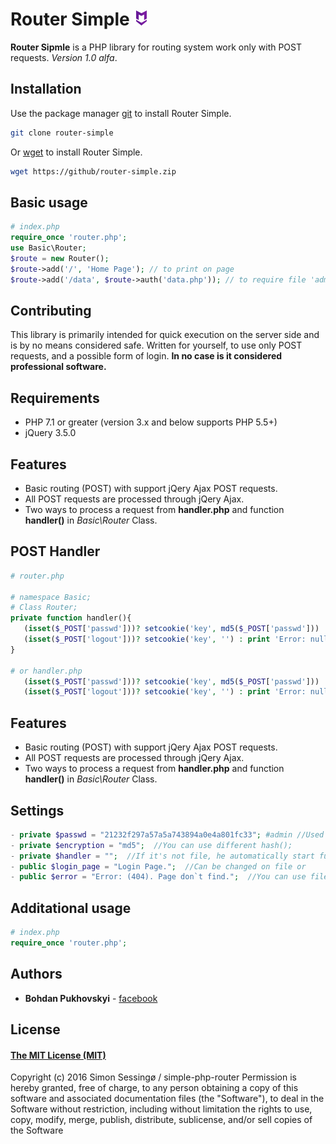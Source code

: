 # Router Simple ![alt text][logo]

[logo]: https://github.com/adam-p/markdown-here/raw/master/src/common/images/icon24.png "ONSET"
[logo2]:https://i.ibb.co/yB6bdWF/24px.png "ONSET"

**Router Sipmle** is a PHP library for routing system work only with POST requests.
*Version 1.0 alfa*.


## Installation

Use the package manager [git](https://commandbox.ortusbooks.com/package-management/code-endpoints/git) to install Router Simple.
```bash
git clone router-simple
```
Or [wget](https://commandbox.ortusbooks.com/package-management/code-endpoints/git) to install Router Simple.
```bash
wget https://github/router-simple.zip
```
## Basic usage
```php
# index.php
require_once 'router.php';
use Basic\Router;
$route = new Router();
$route->add('/', 'Home Page'); // to print on page
$route->add('/data', $route->auth('data.php')); // to require file 'admin.php'
```
## Contributing
This library is primarily intended for quick execution on the server side and is by no means considered safe. Written for yourself, to use only POST requests, and a possible form of login. **In no case is it considered professional software.**

## Requirements
* PHP 7.1 or greater (version 3.x and below supports PHP 5.5+)
* jQuery 3.5.0

## Features
* Basic routing (POST) with support jQery Ajax POST requests.
* All POST requests are processed through jQery Ajax.
* Two ways to process a request from **handler.php** and function **handler()** in *Basic\Router* Class.

## POST Handler
```php
# router.php

# namespace Basic;
# Class Router;
private function handler(){
   (isset($_POST['passwd']))? setcookie('key', md5($_POST['passwd'])) : print 'Error: null;';
   (isset($_POST['logout']))? setcookie('key', '') : print 'Error: null;';
}

# or handler.php
   (isset($_POST['passwd']))? setcookie('key', md5($_POST['passwd'])) : print 'Error: null;';
   (isset($_POST['logout']))? setcookie('key', '') : print 'Error: null;';
```
## Features
* Basic routing (POST) with support jQery Ajax POST requests.
* All POST requests are processed through jQery Ajax.
* Two ways to process a request from **handler.php** and function **handler()** in *Basic\Router* Class.

## Settings
```php
- private $passwd = "21232f297a57a5a743894a0e4a801fc33"; #admin //Used md5 encryption. 
- private $encryption = "md5";  //You can use different hash();
- private $handler = "";  //If it's not file, he automatically start function handler() in Class.
- public $login_page = "Login Page.";  //Can be changed on file or 
- public $error = "Error: (404). Page don`t find.";  //You can use file or text to Error handler.  
```
## Additational usage
```php
# index.php
require_once 'router.php';
```

## Authors
* **Bohdan Pukhovskyi** - [facebook](https://www.facebook.com/bohdan.pukhovskyi)

## License 
#### [The MIT License (MIT)](https://choosealicense.com/licenses/mit/)

Copyright (c) 2016 Simon Sessingø / simple-php-router
Permission is hereby granted, free of charge, to any person obtaining a copy of this software and associated documentation files (the "Software"), to deal in the Software without restriction, including without limitation the rights to use, copy, modify, merge, publish, distribute, sublicense, and/or sell copies of the Software

